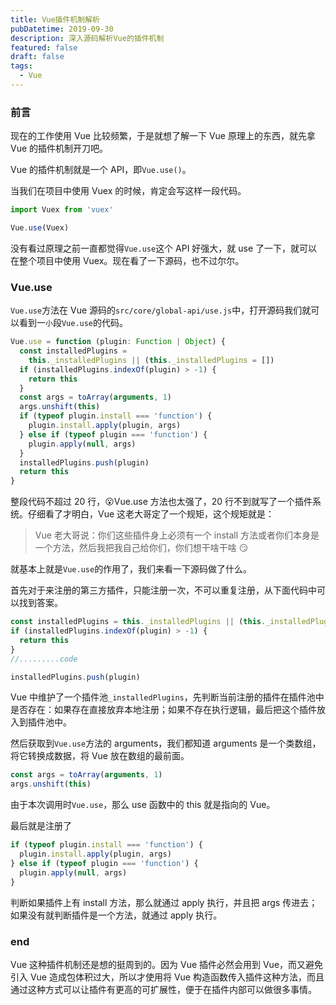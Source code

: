 ```yaml
---
title: Vue插件机制解析
pubDatetime: 2019-09-30
description: 深入源码解析Vue的插件机制
featured: false
draft: false
tags:
  - Vue
---
```


### 前言

现在的工作使用 Vue 比较频繁，于是就想了解一下 Vue 原理上的东西，就先拿 Vue 的插件机制开刀吧。

Vue 的插件机制就是一个 API，即`Vue.use()`。

当我们在项目中使用 Vuex 的时候，肯定会写这样一段代码。

```js
import Vuex from 'vuex'

Vue.use(Vuex)
```

没有看过原理之前一直都觉得`Vue.use`这个 API 好强大，就 use 了一下，就可以在整个项目中使用 Vuex。现在看了一下源码，也不过尔尔。

### Vue.use

`Vue.use`方法在 Vue 源码的`src/core/global-api/use.js`中，打开源码我们就可以看到一`小`段`Vue.use`的代码。

```js
Vue.use = function (plugin: Function | Object) {
  const installedPlugins =
    this._installedPlugins || (this._installedPlugins = [])
  if (installedPlugins.indexOf(plugin) > -1) {
    return this
  }
  const args = toArray(arguments, 1)
  args.unshift(this)
  if (typeof plugin.install === 'function') {
    plugin.install.apply(plugin, args)
  } else if (typeof plugin === 'function') {
    plugin.apply(null, args)
  }
  installedPlugins.push(plugin)
  return this
}
```

整段代码不超过 20 行，😮Vue.use 方法也太强了，20 行不到就写了一个插件系统。仔细看了才明白，Vue 这老大哥定了一个规矩，这个规矩就是：

> Vue 老大哥说：你们这些插件身上必须有一个 install 方法或者你们本身是一个方法，然后我把我自己给你们，你们想干啥干啥 😏

就基本上就是`Vue.use`的作用了，我们来看一下源码做了什么。

首先对于来注册的第三方插件，只能注册一次，不可以重复注册，从下面代码中可以找到答案。

```js
const installedPlugins = this._installedPlugins || (this._installedPlugins = [])
if (installedPlugins.indexOf(plugin) > -1) {
  return this
}
//.........code

installedPlugins.push(plugin)
```

Vue 中维护了一个插件池`_installedPlugins`，先判断当前注册的插件在插件池中是否存在：如果存在直接放弃本地注册；如果不存在执行逻辑，最后把这个插件放入到插件池中。

然后获取到`Vue.use`方法的 arguments，我们都知道 arguments 是一个类数组，将它转换成数据，将 Vue 放在数组的最前面。

```js
const args = toArray(arguments, 1)
args.unshift(this)
```

由于本次调用时`Vue.use`，那么 use 函数中的 this 就是指向的 Vue。

最后就是注册了

```js
if (typeof plugin.install === 'function') {
  plugin.install.apply(plugin, args)
} else if (typeof plugin === 'function') {
  plugin.apply(null, args)
}
```

判断如果插件上有 install 方法，那么就通过 apply 执行，并且把 args 传进去；如果没有就判断插件是一个方法，就通过 apply 执行。

### end

Vue 这种插件机制还是想的挺周到的。因为 Vue 插件必然会用到 Vue，而又避免引入 Vue 造成包体积过大，所以才使用将 Vue 构造函数传入插件这种方法，而且通过这种方式可以让插件有更高的可扩展性，便于在插件内部可以做很多事情。
